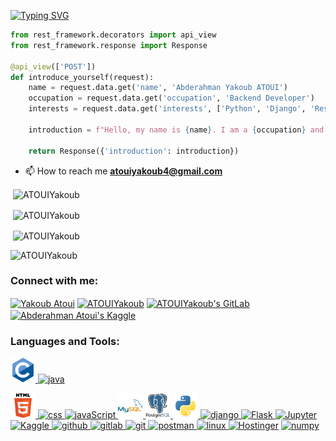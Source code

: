 
<a href="https://git.io/typing-svg"><img src="https://readme-typing-svg.demolab.com?font=Fira+Code&weight=800&size=25&duration=3000&pause=503&center=true&vCenter=true&width=1000&lines=Hello+Everyone;My+name+is+Abderahman+Yakoub+ATOUI+.;I+am+a+Backend+Developer+.;and+my+interests+include+%5BPython+%2C+Django+%2C+Rest+Framework%5D" alt="Typing SVG" /></a>

```python
from rest_framework.decorators import api_view
from rest_framework.response import Response

@api_view(['POST'])
def introduce_yourself(request):
    name = request.data.get('name', 'Abderahman Yakoub ATOUI')
    occupation = request.data.get('occupation', 'Backend Developer')
    interests = request.data.get('interests', ['Python', 'Django', 'Rest Framework'])

    introduction = f"Hello, my name is {name}. I am a {occupation} and my interests include {', '.join(interests)}."

    return Response({'introduction': introduction})
```




- 📫 How to reach me **atouiyakoub4@gmail.com**
<p>&nbsp;<img align="center" src="https://github-readme-stats.vercel.app/api/top-langs/?username=ATOUIYakoub&layout=compact&count_private=true&theme=dark&hide=c%2b%2b,Cmake,ShaderLab,Makefile,Mathematica,HLSL,rOFF,SWIFT,Unity3D%20Asset&langs_count=10" alt="ATOUIYakoub" /></p>

<p>&nbsp;<img align="center" src="https://github-readme-stats.vercel.app/api?username=ATOUIYakoub&theme=dracula&show_icons=true&count_private=true&include_all_commits=true" alt="ATOUIYakoub" /></p>
<p>&nbsp;<img align="center" src="https://streak-stats.demolab.com/?user=ATOUIYakoub&theme=highcontrast" alt="ATOUIYakoub" /></p>

  <p align="left"> <img src="https://komarev.com/ghpvc/?username=ATOUIYakoub&label=Profile%20views&color=0e75b6&style=flat" alt="ATOUIYakoub" /> </p>
<h3 align="left">Connect with me:</h3>
<p align="left">
<a href="https://www.facebook.com/yakoub.qu" target="blank"><img align="center" src="https://raw.githubusercontent.com/rahuldkjain/github-profile-readme-generator/master/src/images/icons/Social/facebook.svg" alt="Yakoub Atoui" height="30" width="40" /></a>
<a href="https://www.linkedin.com/in/abderahman-yakoub-atoui-142517230" target="blank"><img align="center" src="https://raw.githubusercontent.com/rahuldkjain/github-profile-readme-generator/master/src/images/icons/Social/linked-in-alt.svg" alt="ATOUIYakoub" height="30" width="40" /></a>
<a href="https://gitlab.com/ATOUIYakoub" target="_blank"><img align="center" src="https://skillicons.dev/icons?i=gitlab" alt="ATOUIYakoub's GitLab" height="30" width="40" /></a>
<a href="https://www.kaggle.com/abderahmanatoui" target="_blank"><img align="center" src="https://raw.githubusercontent.com/rahuldkjain/github-profile-readme-generator/master/src/images/icons/Social/kaggle.svg" alt="Abderahman Atoui's Kaggle" height="30" width="40" /></a>
</p>

<h3 align="left">Languages and Tools:</h3>
<p align="left"> 
  <a href="https://www.cprogramming.com/" target="_blank" rel="noreferrer">  <img src="https://raw.githubusercontent.com/devicons/devicon/master/icons/c/c-original.svg" alt="c" width="40" height="40"/> </a> 
  <a href="https://www.java.com" target="_blank" rel="noreferrer">  <img src="https://skillicons.dev/icons?i=java" alt="java" width="40" height="40"/> </a>

  <a href="https://www.w3.org/html/" target="_blank" rel="noreferrer"> <img src="https://raw.githubusercontent.com/devicons/devicon/master/icons/html5/html5-original-wordmark.svg" alt="html5" width="40" height="40"/> </a>
  <a href="https://www.w3schools.com/css/" target="_blank" rel="noreferrer"> <img src="https://skillicons.dev/icons?i=css" alt="css" width="40" height="40"/> </a>
   <a href="https://developer.mozilla.org/fr/docs/Web/JavaScript" target="_blank" rel="noreferrer"> <img src="https://skillicons.dev/icons?i=js" alt="javaScript" width="40" height="40"/> </a>
  <a href="https://www.mysql.com/" target="_blank" rel="noreferrer"> <img src="https://raw.githubusercontent.com/devicons/devicon/master/icons/mysql/mysql-original-wordmark.svg" alt="mysql" width="40" height="40"/> </a> 
  <a href="https://www.postgresql.org/" target="_blank" rel="noreferrer"> <img src="https://raw.githubusercontent.com/devicons/devicon/master/icons/postgresql/postgresql-original-wordmark.svg" alt="postgresql" width="40" height="40"/> </a>
  <a href="https://www.python.org" target="_blank" rel="noreferrer"> <img src="https://raw.githubusercontent.com/devicons/devicon/master/icons/python/python-original.svg" alt="python" width="40" height="40"/> </a> 
  <a href="https://www.djangoproject.com/" target="_blank" rel="noreferrer"> <img src="https://skillicons.dev/icons?i=django" alt="django" width="40" height="40"/> </a> 
  <a href="https://flask.palletsprojects.com/" target="_blank" rel="noreferrer">
  <img src="https://skillicons.dev/icons?i=flask" alt="Flask" width="40" height="40"/>
</a>
  <a href="https://jupyter.org/" target="_blank" rel="noreferrer"> <img src="https://upload.wikimedia.org/wikipedia/commons/thumb/3/38/Jupyter_logo.svg/1200px-Jupyter_logo.svg.png" alt="Jupyter" width="40" height="40"/> </a>
  <a href="https://www.kaggle.com/" target="_blank" rel="noreferrer"> <img src="https://upload.wikimedia.org/wikipedia/commons/thumb/7/7c/Kaggle_logo.png/600px-Kaggle_logo.png" alt="Kaggle" width="40" height="40"/> </a>
  <a href="https://github.com" target="_blank" rel="noreferrer"> <img src="https://skillicons.dev/icons?i=github" alt="github" width="40" height="40"/> </a>
  <a href="https://gitlab.com" target="_blank" rel="noreferrer"> <img src="https://skillicons.dev/icons?i=gitlab" alt="gitlab" width="40" height="40"/> </a>
  <a href="https://git-scm.com/" target="_blank" rel="noreferrer"> <img src="https://skillicons.dev/icons?i=git" alt="git" width="40" height="40"/> </a>
  <a href="https://www.postman.com/" target="_blank" rel="noreferrer"> <img src="https://skillicons.dev/icons?i=postman" alt="postman" width="40" height="40"/> </a>
  <a href="https://www.linux.org/" target="_blank" rel="noreferrer"> <img src="https://skillicons.dev/icons?i=linux" alt="linux" width="40" height="40"/> </a>
  <a href="https://www.hostinger.com/" target="_blank" rel="noreferrer"><img src="https://cdn.jsdelivr.net/gh/simple-icons/simple-icons/icons/hostinger.svg" alt="Hostinger" width="40" height="40"/></a>
  <a href="https://numpy.org/" target="_blank" rel="noreferrer"> <img src="https://cdn.jsdelivr.net/gh/simple-icons/simple-icons/icons/numpy.svg" alt="numpy" width="40" height="40"/> </a>


</p>





